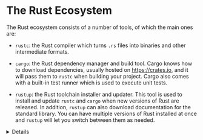 # The Rust Ecosystem

The Rust ecosystem consists of a number of tools, of which the main ones are:

- `rustc`: the Rust compiler which turns `.rs` files into binaries and other
  intermediate formats.

- `cargo`: the Rust dependency manager and build tool. Cargo knows how to
  download dependencies, usually hosted on <https://crates.io>, and it will pass
  them to `rustc` when building your project. Cargo also comes with a built-in
  test runner which is used to execute unit tests.

- `rustup`: the Rust toolchain installer and updater. This tool is used to
  install and update `rustc` and `cargo` when new versions of Rust are released.
  In addition, `rustup` can also download documentation for the standard
  library. You can have multiple versions of Rust installed at once and `rustup`
  will let you switch between them as needed.

<details>

Key points:

- Rust has a rapid release schedule with a new release coming out every six
  weeks. New releases maintain backwards compatibility with old releases ---
  plus they enable new functionality.

- There are three release channels: "stable", "beta", and "nightly".

- New features are being tested on "nightly", "beta" is what becomes "stable"
  every six weeks.

- Dependencies can also be resolved from alternative [registries], git, folders,
  and more.

- Rust also has [editions]: the current edition is Rust 2021. Previous editions
  were Rust 2015 and Rust 2018.

  - The editions are allowed to make backwards incompatible changes to the
    language.

  - To prevent breaking code, editions are opt-in: you select the edition for
    your crate via the `Cargo.toml` file.

  - To avoid splitting the ecosystem, Rust compilers can mix code written for
    different editions.

  - Mention that it is quite rare to ever use the compiler directly not through
    `cargo` (most users never do).

  - It might be worth alluding that Cargo itself is an extremely powerful and
    comprehensive tool. It is capable of many advanced features including but
    not limited to:
    - Project/package structure
    - [workspaces]
    - Dev Dependencies and Runtime Dependency management/caching
    - [build scripting]
    - [global installation]
    - It is also extensible with sub command plugins as well (such as
      [cargo clippy]).
  - Read more from the [official Cargo Book]

[editions]: https://doc.rust-lang.org/edition-guide/
[workspaces]: https://doc.rust-lang.org/cargo/reference/workspaces.html
[build scripting]: https://doc.rust-lang.org/cargo/reference/build-scripts.html
[global installation]: https://doc.rust-lang.org/cargo/commands/cargo-install.html
[cargo clippy]: https://github.com/rust-lang/rust-clippy
[official Cargo Book]: https://doc.rust-lang.org/cargo/
[registries]: https://doc.rust-lang.org/cargo/reference/registries.html

</details>
